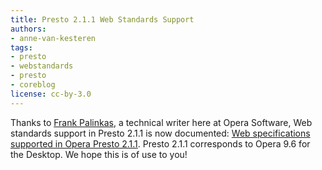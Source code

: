 ```yaml
---
title: Presto 2.1.1 Web Standards Support
authors:
- anne-van-kesteren
tags:
- presto
- webstandards
- presto
- coreblog
license: cc-by-3.0
---
```

Thanks to <a href="http://my.opera.com/fmpalinkas/">Frank Palinkas</a>, a technical writer here at Opera Software, Web standards support in Presto 2.1.1 is now documented: <a href="https://www.opera.com/docs/specs/presto211/">Web specifications supported in Opera Presto 2.1.1</a>. Presto 2.1.1 corresponds to Opera 9.6 for the Desktop. We hope this is of use to you!
